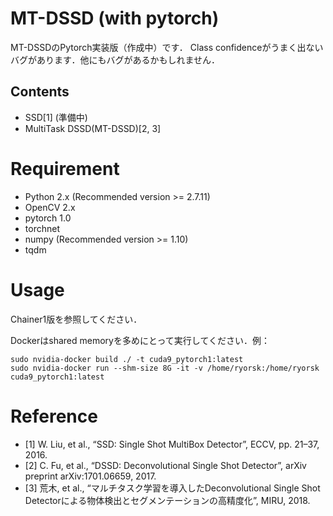 # MT-DSSD (with pytorch)
MT-DSSDのPytorch実装版（作成中）です．
Class confidenceがうまく出ないバグがあります．他にもバグがあるかもしれません．

## Contents
- SSD[1] (準備中)
- MultiTask DSSD(MT-DSSD)[2, 3]

# Requirement
- Python 2.x (Recommended version >= 2.7.11)
- OpenCV 2.x
- pytorch 1.0
- torchnet
- numpy (Recommended version >= 1.10)
- tqdm

# Usage
Chainer1版を参照してください．

Dockerはshared memoryを多めにとって実行してください．例：
```
sudo nvidia-docker build ./ -t cuda9_pytorch1:latest
sudo nvidia-docker run --shm-size 8G -it -v /home/ryorsk:/home/ryorsk cuda9_pytorch1:latest
```

# Reference
- [1] W. Liu, et al., “SSD: Single Shot MultiBox Detector”, ECCV, pp. 21–37, 2016.
- [2] C. Fu, et al., “DSSD: Deconvolutional Single Shot Detector”, arXiv preprint arXiv:1701.06659, 2017.
- [3] 荒木, et al., “マルチタスク学習を導入したDeconvolutional Single Shot Detectorによる物体検出とセグメンテーションの高精度化”, MIRU, 2018.

